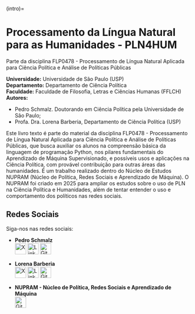 (intro)=
# Processamento da Língua Natural para as Humanidades - PLN4HUM 

 Parte da disciplina FLP0478 - Processamento de Língua Natural Aplicada para Ciência Política e Análise de Políticas Públicas

**Universidade:** Universidade de São Paulo (USP)  
**Departamento:** Departamento de Ciência Política  
**Faculdade:** Faculdade de Filosofia, Letras e Ciências Humanas (FFLCH)  
**Autores:**  
- Pedro Schmalz. Doutorando em Ciência Política pela Universidade de São Paulo;
- Profa. Dra. Lorena Barberia, Departamento de Ciência Política (USP)

Este livro texto é parte do material da disciplina FLP0478 - Processamento de Língua Natural Aplicada para Ciência Política e Análise de Políticas Públicas, que busca auxiliar os alunos na compreensão básica da linguagem de programação Python, nos pilares fundamentais do Aprendizado de Máquina Supervisionado, e possíveis usos e aplicações na Ciência Política, com provável contribuição para outras áreas das humanidades. É um trabalho realizado dentro do Núcleo de Estudos NUPRAM (Núcleo de Política, Redes Sociais e Aprendizado de Máquina). O NUPRAM foi criado em 2025 para ampliar os estudos sobre o uso de PLN na Ciência Política e Humanidades, além de tentar entender o uso e comportamento dos políticos nas redes sociais.



## Redes Sociais

Siga-nos nas redes sociais:  

- **Pedro Schmalz**  
  [<img src="https://upload.wikimedia.org/wikipedia/commons/thumb/8/83/X_logo_2023.svg/30px-X_logo_2023.svg.png" alt="X" width="30">](https://x.com/SchmalzPedro)
  [<img src="https://upload.wikimedia.org/wikipedia/commons/thumb/c/ca/LinkedIn_logo_initials.png/30px-LinkedIn_logo_initials.png" alt="LinkedIn" width="30">](https://linkedin.com/in/pedro-schmalz)
  [<img src="https://upload.wikimedia.org/wikipedia/commons/thumb/9/91/Octicons-mark-github.svg/30px-Octicons-mark-github.svg.png" alt="GitHub" width="30">](https://github.com/PedroSchmalz)

- **Lorena Barberia**  
  [<img src="https://upload.wikimedia.org/wikipedia/commons/thumb/8/83/X_logo_2023.svg/30px-X_logo_2023.svg.png" alt="X" width="30">](https://x.com/LorenaBarberia)
  [<img src="https://upload.wikimedia.org/wikipedia/commons/thumb/c/ca/LinkedIn_logo_initials.png/30px-LinkedIn_logo_initials.png" alt="LinkedIn" width="30">](https://linkedin.com/in/lorena-barberia)
  [<img src="https://upload.wikimedia.org/wikipedia/commons/thumb/9/91/Octicons-mark-github.svg/30px-Octicons-mark-github.svg.png" alt="GitHub" width="30">](https://github.com/LorenaBarberia)

- **NUPRAM - Núcleo de Política, Redes Sociais e Aprendizado de Máquina**  
  [<img src="https://upload.wikimedia.org/wikipedia/commons/thumb/9/91/Octicons-mark-github.svg/30px-Octicons-mark-github.svg.png" alt="GitHub" width="30">](https://github.com/NUPRAM)

